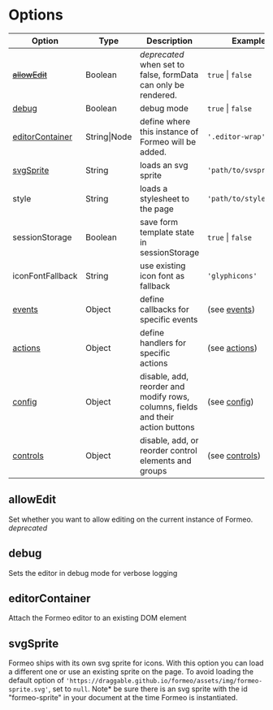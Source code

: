 # Options

| Option                       | Type         | Description                                                                     | Example                     | Default                           |
| ---------------------------- | ------------ | ------------------------------------------------------------------------------- | --------------------------- | --------------------------------- |
| ~~[allowEdit](#allowEdit)~~  | Boolean      | _deprecated_ when set to false, formData can only be rendered.                  | `true` \| `false`           | `true`                            |
| [debug](#debug)              | Boolean      | debug mode                                                                      | `true` \| `false`           | `false`                           |
| [editorContainer](#)         | String\|Node | define where this instance of Formeo will be added.                             | `'.editor-wrap'`            | `'.formeo-wrap'`                  |
| [svgSprite](#)               | String       | loads an svg sprite                                                             | `'path/to/svsprite'`        | `'https://.../formeo-sprite.svg'` |
| style                        | String       | loads a stylesheet to the page                                                  | `'path/to/stylesheet'`      | `null`                            |
| sessionStorage               | Boolean      | save form template state in sessionStorage                                      | `true` \| `false`           | `null`                            |
| iconFontFallback             | String       | use existing icon font as fallback                                              | `'glyphicons'`              | `null`                            |
| [events](events/)            | Object       | define callbacks for specific events                                            | (see [events](events/))     | `null`                            |
| [actions](actions/)          | Object       | define handlers for specific actions                                            | (see [actions](actions/))   | `null`                            |
| [config](config/)            | Object       | disable, add, reorder and modify rows, columns, fields and their action buttons | (see [config](config/))     | `{}`                              |
| [controls](controls/)        | Object       | disable, add, or reorder control elements and groups                            | (see [controls](controls/)) | `{}`                              |

## allowEdit
Set whether you want to allow editing on the current instance of Formeo. *deprecated*

## debug
Sets the editor in debug mode for verbose logging

## editorContainer
Attach the Formeo editor to an existing DOM element

## svgSprite
Formeo ships with its own svg sprite for icons. With this option you can load a different one or use an existing sprite on the page. To avoid loading the default option of `'https://draggable.github.io/formeo/assets/img/formeo-sprite.svg'`, set to `null`. Note* be sure there is an svg sprite with the id "formeo-sprite" in your document at the time Formeo is instantiated.

